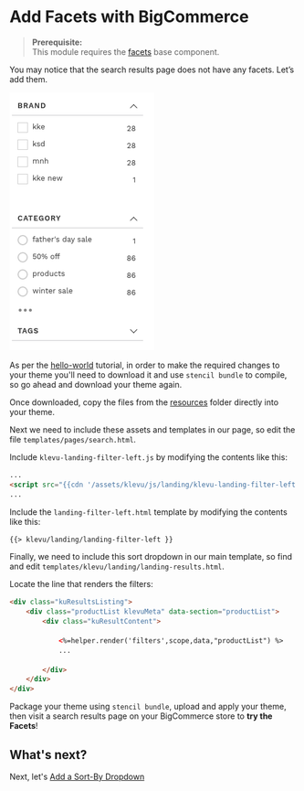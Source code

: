 # Add Facets with BigCommerce

> **Prerequisite:**  
> This module requires the [facets](/components/facets) base component.

You may notice that the search results page does not have any facets. Let’s add them.

![Facets left](/getting-started/2-facets/images/image001.png)

As per the [hello-world](/getting-started/1-hello-world/bigcommerce) tutorial,
in order to make the required changes to your theme you'll need to download it
and use `stencil bundle` to compile, so go ahead and download your theme again.

Once downloaded, copy the files from the [resources](/getting-started/2-facets/bigcommerce/resources)
folder directly into your theme.

Next we need to include these assets and templates in our page,
so edit the file `templates/pages/search.html`.

Include `klevu-landing-filter-left.js` by modifying the contents like this:

```html
...
<script src="{{cdn '/assets/klevu/js/landing/klevu-landing-filter-left.js'}}" ></script>
...
```

Include the `landing-filter-left.html` template by modifying the contents like this:

```html
{{> klevu/landing/landing-filter-left }}
```

Finally, we need to include this sort dropdown in our main template,
so find and edit `templates/klevu/landing/landing-results.html`.

Locate the line that renders the filters:

```html
<div class="kuResultsListing">
    <div class="productList klevuMeta" data-section="productList">
        <div class="kuResultContent">
            
            <%=helper.render('filters',scope,data,"productList") %>
            ...

        </div>        
    </div>
</div>
```

Package your theme using `stencil bundle`, upload and apply your theme,
then visit a search results page on your BigCommerce store to **try the Facets**!

## What's next?

Next, let's [Add a Sort-By Dropdown](/getting-started/3-sort/bigcommerce)